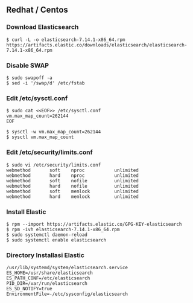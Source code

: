 ## Redhat / Centos
### Download Elasticsearch
```
$ curl -L -o elasticsearch-7.14.1-x86_64.rpm https://artifacts.elastic.co/downloads/elasticsearch/elasticsearch-7.14.1-x86_64.rpm
```
### Disable SWAP
```
$ sudo swapoff -a
$ sed -i '/swap/d' /etc/fstab
```
### Edit /etc/sysctl.conf
```
$ sudo cat <<EOF>> /etc/sysctl.conf
vm.max_map_count=262144
EOF

$ sysctl -w vm.max_map_count=262144
$ sysctl vm.max_map_count
```
### Edit /etc/security/limits.conf
```
$ sudo vi /etc/security/limits.conf
webmethod       soft    nproc           unlimited
webmethod       hard    nproc           unlimited
webmethod       soft    nofile          unlimited
webmethod       hard    nofile          unlimited
webmethod       soft    memlock         unlimited
webmethod       hard    memlock         unlimited
```
### Install Elastic
```
$ rpm --import https://artifacts.elastic.co/GPG-KEY-elasticsearch
$ rpm -ivh elasticsearch-7.14.1-x86_64.rpm
$ sudo systemctl daemon-reload
$ sudo systemctl enable elasticsearch
```
### Directory Installasi Elastic
```
/usr/lib/systemd/system/elasticsearch.service
ES_HOME=/usr/share/elasticsearch
ES_PATH_CONF=/etc/elasticsearch
PID_DIR=/var/run/elasticsearch
ES_SD_NOTIFY=true
EnvironmentFile=-/etc/sysconfig/elasticsearch
```